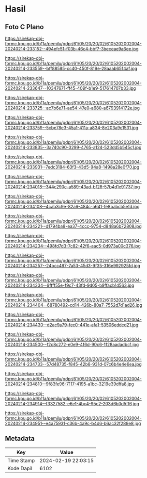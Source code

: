 # Hasil

## Foto C Plano

https://sirekap-obj-formc.kpu.go.id/b11a/pemilu/pdpr/61/05/20/20/02/6105202002004-20240214-233152--494efc51-f03b-46c4-bbf7-3beceae9a6ee.jpg

https://sirekap-obj-formc.kpu.go.id/b11a/pemilu/pdpr/61/05/20/20/02/6105202002004-20240214-233559--bff88585-cc40-450f-819e-28aaab6514af.jpg

https://sirekap-obj-formc.kpu.go.id/b11a/pemilu/pdpr/61/05/20/20/02/6105202002004-20240214-233647--10347671-ff45-409f-b1e9-517614707b33.jpg

https://sirekap-obj-formc.kpu.go.id/b11a/pemilu/pdpr/61/05/20/20/02/6105202002004-20240214-233725--ac7b6e71-ae54-47e0-a680-a6793914172e.jpg

https://sirekap-obj-formc.kpu.go.id/b11a/pemilu/pdpr/61/05/20/20/02/6105202002004-20240214-233759--5cbe78e3-45a1-411a-a834-8e203a9c1531.jpg

https://sirekap-obj-formc.kpu.go.id/b11a/pemilu/pdpr/61/05/20/20/02/6105202002004-20240214-233835--3a740c90-3299-4765-a124-523dd5b545c1.jpg

https://sirekap-obj-formc.kpu.go.id/b11a/pemilu/pdpr/61/05/20/20/02/6105202002004-20240214-233931--7edc3184-63f3-43d5-94a8-1498a28e0f70.jpg

https://sirekap-obj-formc.kpu.go.id/b11a/pemilu/pdpr/61/05/20/20/02/6105202002004-20240214-234018--344c290c-a589-43ad-bf28-57b4d1e91737.jpg

https://sirekap-obj-formc.kpu.go.id/b11a/pemilu/pdpr/61/05/20/20/02/6105202002004-20240214-234108--4cab3c9e-82a6-484c-a641-fe8babcb5efd.jpg

https://sirekap-obj-formc.kpu.go.id/b11a/pemilu/pdpr/61/05/20/20/02/6105202002004-20240214-234221--d1794ba8-ea37-4ccc-9754-d848a6b72808.jpg

https://sirekap-obj-formc.kpu.go.id/b11a/pemilu/pdpr/61/05/20/20/02/6105202002004-20240214-234234--498fd7d3-7c82-42f6-aac5-0d973a00c376.jpg

https://sirekap-obj-formc.kpu.go.id/b11a/pemilu/pdpr/61/05/20/20/02/6105202002004-20240214-234257--24bcc487-7a53-45d3-9f35-316e992925fd.jpg

https://sirekap-obj-formc.kpu.go.id/b11a/pemilu/pdpr/61/05/20/20/02/6105202002004-20240214-234334--9ffff55e-f9c7-43fd-9d05-b9ffacb1d563.jpg

https://sirekap-obj-formc.kpu.go.id/b11a/pemilu/pdpr/61/05/20/20/02/6105202002004-20240214-234404--68780492-cd14-426b-80a7-7552d7d1ad26.jpg

https://sirekap-obj-formc.kpu.go.id/b11a/pemilu/pdpr/61/05/20/20/02/6105202002004-20240214-234430--d2ac9a79-fec0-441e-afa1-53506eddcd21.jpg

https://sirekap-obj-formc.kpu.go.id/b11a/pemilu/pdpr/61/05/20/20/02/6105202002004-20240214-234500--f2c8c272-e0e9-4f6d-90c6-1128aadadbc1.jpg

https://sirekap-obj-formc.kpu.go.id/b11a/pemilu/pdpr/61/05/20/20/02/6105202002004-20240214-234733--57d48735-f845-42b6-931d-07c6b4e4e6ea.jpg

https://sirekap-obj-formc.kpu.go.id/b11a/pemilu/pdpr/61/05/20/20/02/6105202002004-20240214-234810--9f83fe96-7117-4195-a1bc-3219e39dffa8.jpg

https://sirekap-obj-formc.kpu.go.id/b11a/pemilu/pdpr/61/05/20/20/02/6105202002004-20240214-234914--f3327582-e6e1-4bc4-95c2-203d6b0d5ff6.jpg

https://sirekap-obj-formc.kpu.go.id/b11a/pemilu/pdpr/61/05/20/20/02/6105202002004-20240214-234951--e4a75931-c36b-4a9c-b4d6-b6ac32f289e8.jpg


## Metadata

| Key        | Value               |
| ---------- | ------------------- |
| Time Stamp | 2024-02-19 22:03:15 |
| Kode Dapil | 6102                |




